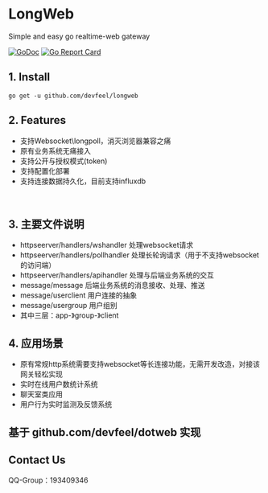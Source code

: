 # LongWeb
Simple and easy go realtime-web gateway

[![GoDoc](https://godoc.org/github.com/devfeel/longweb?status.svg)](https://godoc.org/github.com/devfeel/longweb)
[![Go Report Card](https://goreportcard.com/badge/github.com/devfeel/longweb)](https://goreportcard.com/report/github.com/devfeel/longweb)

## 1. Install

```
go get -u github.com/devfeel/longweb
```

## 2. Features
* 支持Websocket\longpoll，消灭浏览器兼容之痛
* 原有业务系统无痛接入
* 支持公开与授权模式(token)
* 支持配置化部署
* 支持连接数据持久化，目前支持influxdb

 
## 3. 主要文件说明
* httpseerver/handlers/wshandler  处理websocket请求
* httpseerver/handlers/pollhandler 处理长轮询请求（用于不支持websocket的访问端）
* httpseerver/handlers/apihandler 处理与后端业务系统的交互
 
* message/message 后端业务系统的消息接收、处理、推送
* message/userclient 用户连接的抽象
* message/usergroup 用户组别    
* 其中三层：app-》group-》client
 
## 4. 应用场景
* 原有常规http系统需要支持websocket等长连接功能，无需开发改造，对接该网关轻松实现
* 实时在线用户数统计系统
* 聊天室类应用
* 用户行为实时监测及反馈系统

## 基于 github.com/devfeel/dotweb 实现

## Contact Us
QQ-Group：193409346
